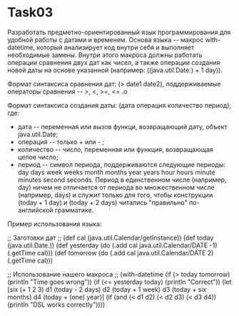 # Task03

Разработать предметно-ориентированный язык программирования для удобной работы с датами и временем. Основа языка -- макрос with-datetime, который анализирует код внутри себя и выполняет необходимые замены. Внутри этого макроса должны работать операции сравнения двух дат как чисел, а также операции создания новой даты на основе указанной (например: ((java.util.Date.) + 1 day)).

Формат синтаксиса сравнения дат: (> date1 date2), поддерживаемые операторы сравнения -- >, <, >=, <= .o

Формат синтаксиса создания даты: (дата операция количество период), где:
* дата -- переменная или вызов функци, возвращающий дату, объект java.util.Date;
* операция -- только + или - ;
* количество -- число, переменная или функция, возвращающая целое число;
* период -- символ периода, поддерживаются следующие периоды: day days week weeks month months year years hour hours minute minutes second seconds. Период в единственном числе (например, day) ничем не отличается от периода во множественном числе (например, days) и служит только для того, чтобы конструкции (today + 1 day) и (today + 2 days) читались "правильно" по-английской грамматике.

Пример использования языка:

;; Заготовки дат
;;
(def cal (java.util.Calendar/getInstance))
(def today (java.util.Date.))
(def yesterday (do (.add cal java.util.Calendar/DATE -1) (.getTime cal)))
(def tomorrow (do (.add cal java.util.Calendar/DATE 2) (.getTime cal)))

;; Использование нашего макроса
;;
(with-datetime
    (if (> today tomorrow) (println "Time goes wrong"))
    (if (<= yesterday today) (println "Correct"))
    (let [six (+ 1 2 3)
          d1 (today - 2 days)
          d2 (today + 1 week)
          d3 (today + six months)
          d4 (today + (one) year)]
      (if (and (< d1 d2)
               (< d2 d3)
               (< d3 d4))
        (println "DSL works correctly"))))
